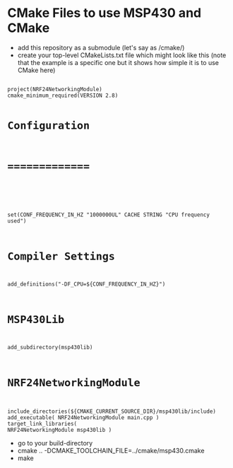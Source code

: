 CMake Files to use MSP430 and CMake
===================================

   * add this repository as a submodule (let's say as /cmake/)
   * create your top-level CMakeLists.txt file which might look like this (note that the example is a specific one but it shows how simple it is to use CMake here)

<code>
project(NRF24NetworkingModule)
cmake_minimum_required(VERSION 2.8)

# Configuration
# =============
#
set(CONF_FREQUENCY_IN_HZ "1000000UL" CACHE STRING "CPU frequency used")

# Compiler Settings
add_definitions("-DF_CPU=${CONF_FREQUENCY_IN_HZ}")

# MSP430Lib
add_subdirectory(msp430lib)

# NRF24NetworkingModule
include_directories(${CMAKE_CURRENT_SOURCE_DIR}/msp430lib/include)
add_executable(
  NRF24NetworkingModule
    main.cpp
)
target_link_libraries(
  NRF24NetworkingModule
    msp430lib
)
</code>

   * go to your build-directory
   * cmake .. -DCMAKE_TOOLCHAIN_FILE=../cmake/msp430.cmake
   * make

